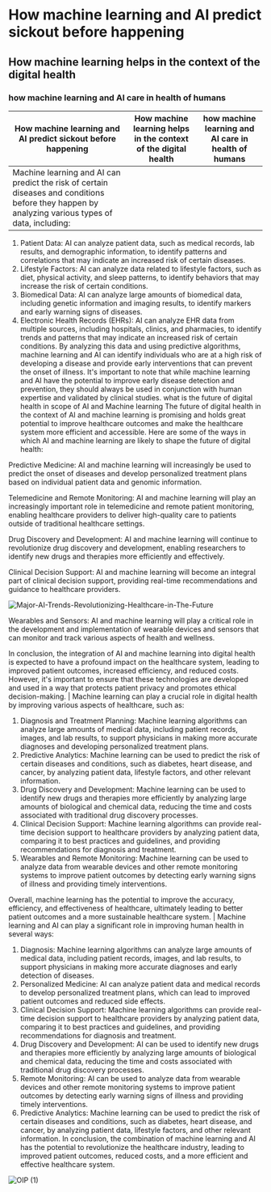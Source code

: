 # How machine learning and AI predict sickout before happening

## How machine learning helps in the context of the digital health


### how machine learning and AI care in health of humans

| How machine learning and AI predict sickout before happening  |  How machine learning helps in the context of the digital health | how machine learning and AI care in health of humans  |
|---|---|---|
| Machine learning and AI can predict the risk of certain diseases and conditions before they happen by analyzing various types of data, including:
1.	Patient Data: AI can analyze patient data, such as medical records, lab results, and demographic information, to identify patterns and correlations that may indicate an increased risk of certain diseases.
2.	Lifestyle Factors: AI can analyze data related to lifestyle factors, such as diet, physical activity, and sleep patterns, to identify behaviors that may increase the risk of certain conditions.
3.	Biomedical Data: AI can analyze large amounts of biomedical data, including genetic information and imaging results, to identify markers and early warning signs of diseases.
4.	Electronic Health Records (EHRs): AI can analyze EHR data from multiple sources, including hospitals, clinics, and pharmacies, to identify trends and patterns that may indicate an increased risk of certain conditions.
By analyzing this data and using predictive algorithms, machine learning and AI can identify individuals who are at a high risk of developing a disease and provide early interventions that can prevent the onset of illness.
It's important to note that while machine learning and AI have the potential to improve early disease detection and prevention, they should always be used in conjunction with human expertise and validated by clinical studies.
what is the future of digital health in scope of AI and Machine learning
The future of digital health in the context of AI and machine learning is promising and holds great potential to improve healthcare outcomes and make the healthcare system more efficient and accessible. Here are some of the ways in which AI and machine learning are likely to shape the future of digital health:

Predictive Medicine: AI and machine learning will increasingly be used to predict the onset of diseases and develop personalized treatment plans based on individual patient data and genomic information.

Telemedicine and Remote Monitoring: AI and machine learning will play an increasingly important role in telemedicine and remote patient monitoring, enabling healthcare providers to deliver high-quality care to patients outside of traditional healthcare settings.

Drug Discovery and Development: AI and machine learning will continue to revolutionize drug discovery and development, enabling researchers to identify new drugs and therapies more efficiently and effectively.

Clinical Decision Support: AI and machine learning will become an integral part of clinical decision support, providing real-time recommendations and guidance to healthcare providers.


![Major-AI-Trends-Revolutionizing-Healthcare-in-The-Future](https://user-images.githubusercontent.com/100529586/216836007-0e9889c2-644f-415f-b321-f8b0d3a8078e.jpg)



Wearables and Sensors: AI and machine learning will play a critical role in the development and implementation of wearable devices and sensors that can monitor and track various aspects of health and wellness.

In conclusion, the integration of AI and machine learning into digital health is expected to have a profound impact on the healthcare system, leading to improved patient outcomes, increased efficiency, and reduced costs. However, it's important to ensure that these technologies are developed and used in a way that protects patient privacy and promotes ethical decision-making.
 | Machine learning can play a crucial role in digital health by improving various aspects of healthcare, such as:
1.	Diagnosis and Treatment Planning: Machine learning algorithms can analyze large amounts of medical data, including patient records, images, and lab results, to support physicians in making more accurate diagnoses and developing personalized treatment plans.
2.	Predictive Analytics: Machine learning can be used to predict the risk of certain diseases and conditions, such as diabetes, heart disease, and cancer, by analyzing patient data, lifestyle factors, and other relevant information.
3.	Drug Discovery and Development: Machine learning can be used to identify new drugs and therapies more efficiently by analyzing large amounts of biological and chemical data, reducing the time and costs associated with traditional drug discovery processes.
4.	Clinical Decision Support: Machine learning algorithms can provide real-time decision support to healthcare providers by analyzing patient data, comparing it to best practices and guidelines, and providing recommendations for diagnosis and treatment.
5.	Wearables and Remote Monitoring: Machine learning can be used to analyze data from wearable devices and other remote monitoring systems to improve patient outcomes by detecting early warning signs of illness and providing timely interventions.
 
Overall, machine learning has the potential to improve the accuracy, efficiency, and effectiveness of healthcare, ultimately leading to better patient outcomes and a more sustainable healthcare system.
 | Machine learning and AI can play a significant role in improving human health in several ways:
1.	Diagnosis: Machine learning algorithms can analyze large amounts of medical data, including patient records, images, and lab results, to support physicians in making more accurate diagnoses and early detection of diseases.
2.	Personalized Medicine: AI can analyze patient data and medical records to develop personalized treatment plans, which can lead to improved patient outcomes and reduced side effects.
3.	Clinical Decision Support: Machine learning algorithms can provide real-time decision support to healthcare providers by analyzing patient data, comparing it to best practices and guidelines, and providing recommendations for diagnosis and treatment.
4.	Drug Discovery and Development: AI can be used to identify new drugs and therapies more efficiently by analyzing large amounts of biological and chemical data, reducing the time and costs associated with traditional drug discovery processes.
5.	Remote Monitoring: AI can be used to analyze data from wearable devices and other remote monitoring systems to improve patient outcomes by detecting early warning signs of illness and providing timely interventions.
6.	Predictive Analytics: Machine learning can be used to predict the risk of certain diseases and conditions, such as diabetes, heart disease, and cancer, by analyzing patient data, lifestyle factors, and other relevant information.
In conclusion, the combination of machine learning and AI has the potential to revolutionize the healthcare industry, leading to improved patient outcomes, reduced costs, and a more efficient and effective healthcare system. 





![OIP (1)](https://user-images.githubusercontent.com/100529586/216464100-6a6834b6-f244-4b00-8a0c-50ab1d70b586.jpg)






